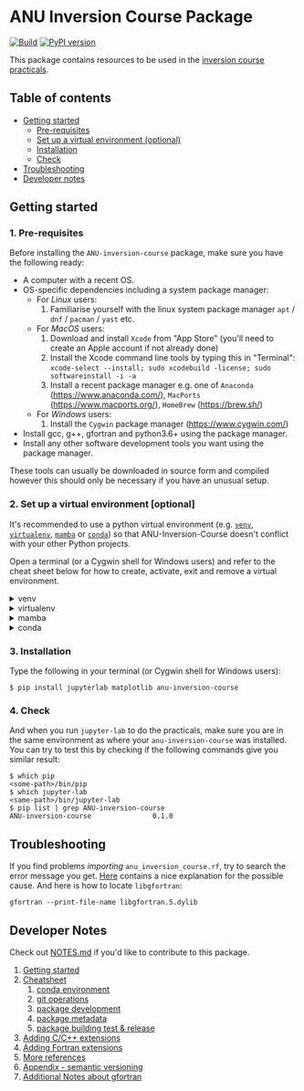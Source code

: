 # ANU Inversion Course Package

[![Build](https://github.com/anu-ilab/ANUInversionCourse/actions/workflows/build_wheels.yml/badge.svg?branch=main)](https://github.com/anu-ilab/ANUInversionCourse/actions/workflows/build_wheels.yml)
[![PyPI version](https://badge.fury.io/py/ANU-inversion-course.svg)](https://badge.fury.io/py/ANU-inversion-course)

This package contains resources to be used in the [inversion course practicals](https://github.com/anu-ilab/JupyterPracticals).

## Table of contents
- [Getting started](README.md#getting-started)
  - [Pre-requisites](README.md#1-pre-requisites)
  - [Set up a virtual environment (optional)](README.md#2-set-up-a-virtual-environment-optional)
  - [Installation](README.md#3-installation)
  - [Check](README.md#4-check)
- [Troubleshooting](README.md#troubleshooting)
- [Developer notes](README.md#developer-notes)

## Getting started

### 1. Pre-requisites

Before installing the `ANU-inversion-course` package, make sure you have the following ready:

- A computer with a recent OS.
- OS-specific dependencies including a system package manager:
  - For *Linux* users:
    1. Familiarise yourself with the linux system package manager `apt` / `dnf` / `pacman` / `yast` etc.
  - For *MacOS* users:
    1. Download and install `Xcode` from "App Store" (you'll need to create an Apple account if not already done)
    2. Install the Xcode command line tools by typing this in "Terminal":
       `xcode-select --install; sudo xcodebuild -license; sudo softwareinstall -i -a`
    4. Install a recent package manager e.g. one of `Anaconda` (https://www.anaconda.com/), `MacPorts` (https://www.macports.org/), `HomeBrew` (https://brew.sh/)
  - For *Windows* users:
    1. Install the `Cygwin` package manager (https://www.cygwin.com/)
- Install gcc, g++, gfortran and python3.6+ using the package manager.
- Install any other software development tools you want using the package manager.

These tools can usually be downloaded in source form and compiled however this should only be necessary if you have an unusual setup.

### 2. Set up a virtual environment [optional]

It's recommended to use a python virtual environment (e.g. [`venv`](https://docs.python.org/3/library/venv.html), [`virtualenv`](https://virtualenv.pypa.io/en/latest/), [`mamba`](https://mamba.readthedocs.io/en/latest/) or [`conda`](https://docs.conda.io/en/latest/)) so that ANU-Inversion-Course doesn't conflict with your other Python projects. 

Open a terminal (or a Cygwin shell for Windows users) and refer to the cheat sheet below for how to create, activate, exit and remove a virtual environment.

<details>
  <summary>venv</summary>

  Ensure you have *python >= 3.6*.

  Use the first two lines below to create and activate the new virtual environment. The other lines are for your
  future reference.

  ```console
  $ python -m venv <path-to-new-env>/inversion_course           # to create
  $ source <path-to-new-env>/inversion_course/bin/activate      # to activate
  $ deactivate                                                  # to exit
  $ rm -rf <path-to-new-env>/inversion_course                   # to remove
  ```
  
</details>

<details>
  <summary>virtualenv</summary>

  Use the first two lines below to create and activate the new virtual environment. The other lines are for your
  future reference.

  ```console
  $ virtualenv <path-to-new-env>/inversion_course -p=3.10       # to create
  $ source <path-to-new-env>/inversion_course/bin/activate      # to activate
  $ deactivate                                                  # to exit
  $ rm -rf <path-to-new-env>/inversion_course                   # to remove
  ```

</details>

<details>
  <summary>mamba</summary>

  Use the first two lines below to create and activate the new virtual environment. The other lines are for your
  future reference.

  ```console
  $ mamba create -n inversion_course python=3.10                # to create
  $ mamba activate inversion_course                             # to activate
  $ mamba deactivate                                            # to exit
  $ mamba env remove -n inversion_course                        # to remove
  ```

</details>

<details>
  <summary>conda</summary>

  Use the first two lines below to create and activate the new virtual environment. The other lines are for your
  future reference.

  ```console
  $ conda create -n inversion_course python=3.10                # to create
  $ conda activate inversion_course                             # to activate
  $ conda deactivate                                            # to exit
  $ conda env remove -n inversion_course                        # to remove
  ```

</details>


### 3. Installation

Type the following in your terminal (or Cygwin shell for Windows users):

```console
$ pip install jupyterlab matplotlib anu-inversion-course
```

### 4. Check
And when you run `jupyter-lab` to do the practicals, make sure you are in the same environment as where your `anu-inversion-course` was installed. You can try to test this by checking if the following commands give you similar result:

```console
$ which pip
<some-path>/bin/pip
$ which jupyter-lab
<same-path>/bin/jupyter-lab
$ pip list | grep ANU-inversion-course
ANU-inversion-course               0.1.0
```

## Troubleshooting

If you find problems *importing* `anu_inversion_course.rf`, try to search the error message you get. [Here](https://stackoverflow.com/questions/58793399/importerror-library-not-loaded-for-f2py) contains a nice explanation for the possible cause. And here is how to locate `libgfortran`:
```console
gfortran --print-file-name libgfortran.5.dylib
```

## Developer Notes

Check out [NOTES.md](NOTES.md) if you'd like to contribute to this package.

1. [Getting started](NOTES.md#getting-started)
2. [Cheatsheet](NOTES.md#cheatsheet)
   1. [conda environment](NOTES.md#conda-environment)
   2. [git operations](NOTES.md#git-operations)
   3. [package development](NOTES.md#package-development)
   4. [package metadata](NOTES.md#package-metadata)
   5. [package building test & release](NOTES.md#package-building-test--release)
3. [Adding C/C++ extensions](NOTES.md#adding-cc-extensions)
4. [Adding Fortran extensions](NOTES.md#adding-fortran-extensions)
5. [More references](NOTES.md#more-references)
6. [Appendix - semantic versioning](NOTES.md#appendix-i---sementic-versioning)
7. [Additional Notes about gfortran](NOTES.md#additional-notes-about-gfortran)
